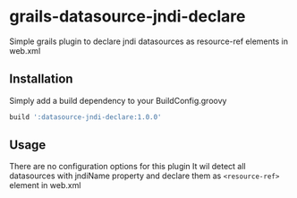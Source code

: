 grails-datasource-jndi-declare
==============================

Simple grails plugin to declare jndi datasources as resource-ref elements in web.xml

Installation
------------
Simply add a build dependency to your BuildConfig.groovy
```groovy
build ':datasource-jndi-declare:1.0.0'
```

Usage
-----
There are no configuration options for this plugin
It wil detect all datasources with jndiName property and declare them as ```<resource-ref>``` element in web.xml
